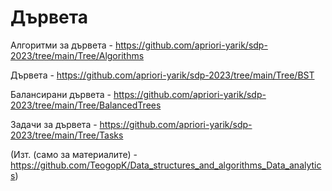# Дървета
Алгоритми за дървета - https://github.com/apriori-yarik/sdp-2023/tree/main/Tree/Algorithms

Дървета - https://github.com/apriori-yarik/sdp-2023/tree/main/Tree/BST

Балансирани дървета - https://github.com/apriori-yarik/sdp-2023/tree/main/Tree/BalancedTrees

Задачи за дървета - https://github.com/apriori-yarik/sdp-2023/tree/main/Tree/Tasks

(Изт. (само за материалите) - https://github.com/TeogopK/Data_structures_and_algorithms_Data_analytics)
